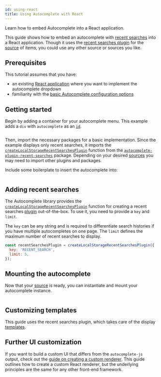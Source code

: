 ```yaml
---
id: using-react
title: Using Autocomplete with React
---
```


Learn how to embed Autocomplete into a React application.

This guide shows how to embed an autocomplete with [recent searches](adding-recent-searches) into a React application. Though it uses the [recent searches plugin](adding-recent-searches) for the [source](sources) of items, you could use any other source or sources you like.

## Prerequisites

This tutorial assumes that you have:
- an existing [React application](https://reactjs.org/docs/getting-started.html) where you want to implement the autocomplete dropdown
- familiarity with the [basic Autocomplete configuration options](basic-options)

## Getting started

Begin by adding a container for your autocomplete menu. This example adds a `div` with `autocomplete` as an [`id`](https://developer.mozilla.org/en-US/docs/Web/HTML/Global_attributes/id).

```js
```

Then, import the necessary packages for a basic implementation. Since the example displays only recent searches, it imports the [`createLocalStorageRecentSearchesPlugin`](createlocalstoragerecentsearchesplugin) function from the [`autocomplete-plugin-recent-searches`](createlocalstoragerecentsearchesplugin) package. Depending on your desired [sources](sources) you may need to import other plugins and packages.

Include some boilerplate to insert the autocomplete into:

```js
```

## Adding recent searches

The  Autocomplete library provides the [`createLocalStorageRecentSearchesPlugin`](createlocalstoragerecentsearchesplugin) function for creating a recent searches [plugin](plugins) out-of-the-box. To use it, you need to provide a `key` and `limit`.

The `key` can be any string and is required to differentiate search histories if you have multiple autocompletes on one page. The `limit` defines the maximum number of recent searches to display.

```js
const recentSearchesPlugin = createLocalStorageRecentSearchesPlugin({
  key: 'RECENT_SEARCH',
  limit: 5,
});
```

## Mounting the autocomplete

Now that your [source](sources) is ready, you can instantiate and mount your autocomplete instance.

```js
```

## Customizing templates

This guide uses the recent searches plugin, which takes care of the display [templates](templates).

## Further UI customization

If you want to build a custom UI that differs from the `autocomplete-js` output, check out the [guide on creating a custom renderer](creating-a-renderer). This guide outlines how to create a custom React renderer, but the underlying principles are the same for any other front-end framework.
